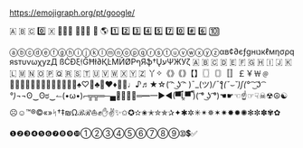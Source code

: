 #

https://emojigraph.org/pt/google/

🇦
🇧
🇨
0️⃣
🇽
👨🏾‍💻
👨🏾‍💻
👤
🌎
1️⃣ 2️⃣ 3️⃣ 4️⃣ 5️⃣ 7️⃣ 0️⃣ #️⃣ 6️⃣ 🔟


ⓐⓑⓒⓓⓔⓕⓖⓗⓘⓙⓚⓛⓜⓝⓞⓟⓠⓡⓢⓣⓤⓥⓦⓧⓨⓩαв¢∂єƒgнιנкℓмησρqяѕтυνωχуzД ßĊÐξ𝔣ĠĦł∂ҚĿMЙØPףЯֆ†ŲעΨЖУζ 🇦  🇧  🇨  🇩  🇪  🇫  🇬  🇭  🇮  🇯  🇰  🇱  🇲  🇳  🇴  🇵  🇶  🇷  🇸  🇹  🇺  🇻  🇼  🇽  🇾  🇿 丫✧《》｟｠【】〖〗〘〙〚〛￡￥￦﹫♔♕♖♗♘♙♚♛♜♝♞♟♠♡♢♣♤♥♦♧♨♩♪♬★☆( ͡ᵔ ͜ʖ ͡ᵔ )¯\_(ツ)_/¯ƪ(˘⌣˘)ʃ(° ͡ ͜ ͡ʖ ͡ °)¬_¬ʘ‿ʘಠ‿↼(•ω•)⌐╦╦═─▄︻̷̿┻̿═━一▶◀(▀̿Ĺ̯▀̿ ̿)( ͡° ͜ʖ ͡°)☚☛☜☝☞☟☠☢☮☯☹☺™®©«»ᛋ†‡₪Ωℬℛ⛵✊✋✌✨✩✪✫✬✭✮✯✰✦✱✲✳✴✵✶✷✸✹✺✻✼✽✾✿

❶❷❸❹❺❻❼❽❾❿➀➁➂➃➄➅➆➇➈➉💲✅